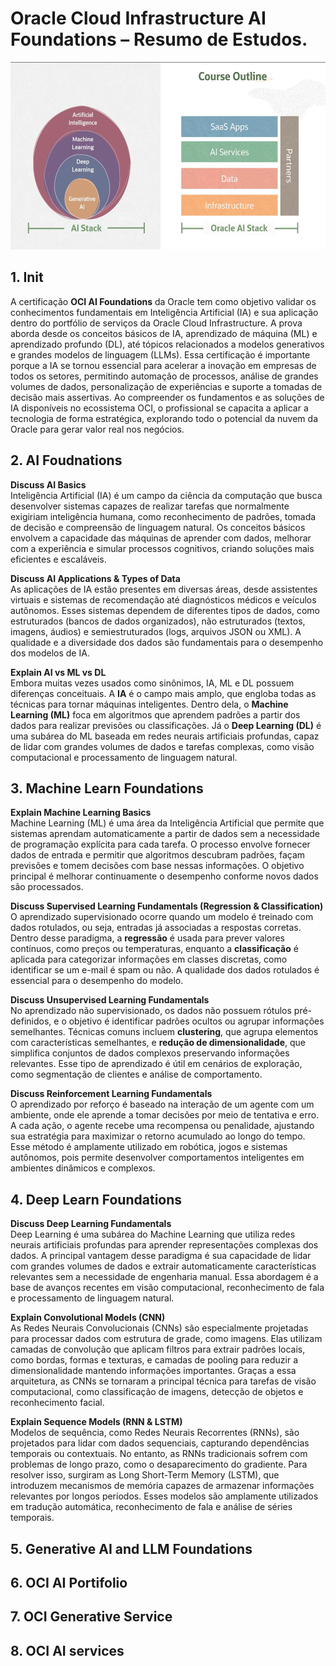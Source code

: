 # Oracle Cloud Infrastructure AI Foundations – Resumo de Estudos.

<div align="center"><img src="slides/disclaimer.png" alt="SaaS" width="600" height="300" /></div>

## 1. Init 
A certificação **OCI AI Foundations** da Oracle tem como objetivo validar os conhecimentos fundamentais em Inteligência Artificial (IA) e sua aplicação dentro do portfólio de serviços da Oracle Cloud Infrastructure. A prova aborda desde os conceitos básicos de IA, aprendizado de máquina (ML) e aprendizado profundo (DL), até tópicos relacionados a modelos generativos e grandes modelos de linguagem (LLMs). Essa certificação é importante porque a IA se tornou essencial para acelerar a inovação em empresas de todos os setores, permitindo automação de processos, análise de grandes volumes de dados, personalização de experiências e suporte a tomadas de decisão mais assertivas. Ao compreender os fundamentos e as soluções de IA disponíveis no ecossistema OCI, o profissional se capacita a aplicar a tecnologia de forma estratégica, explorando todo o potencial da nuvem da Oracle para gerar valor real nos negócios.

## 2. AI Foudnations

**Discuss AI Basics**  
Inteligência Artificial (IA) é um campo da ciência da computação que busca desenvolver sistemas capazes de realizar tarefas que normalmente exigiriam inteligência humana, como reconhecimento de padrões, tomada de decisão e compreensão de linguagem natural. Os conceitos básicos envolvem a capacidade das máquinas de aprender com dados, melhorar com a experiência e simular processos cognitivos, criando soluções mais eficientes e escaláveis.

**Discuss AI Applications & Types of Data**  
As aplicações de IA estão presentes em diversas áreas, desde assistentes virtuais e sistemas de recomendação até diagnósticos médicos e veículos autônomos. Esses sistemas dependem de diferentes tipos de dados, como estruturados (bancos de dados organizados), não estruturados (textos, imagens, áudios) e semiestruturados (logs, arquivos JSON ou XML). A qualidade e a diversidade dos dados são fundamentais para o desempenho dos modelos de IA.

**Explain AI vs ML vs DL**  
Embora muitas vezes usados como sinônimos, IA, ML e DL possuem diferenças conceituais. A **IA** é o campo mais amplo, que engloba todas as técnicas para tornar máquinas inteligentes. Dentro dela, o **Machine Learning (ML)** foca em algoritmos que aprendem padrões a partir dos dados para realizar previsões ou classificações. Já o **Deep Learning (DL)** é uma subárea do ML baseada em redes neurais artificiais profundas, capaz de lidar com grandes volumes de dados e tarefas complexas, como visão computacional e processamento de linguagem natural.


## 3. Machine Learn Foundations

**Explain Machine Learning Basics**  
Machine Learning (ML) é uma área da Inteligência Artificial que permite que sistemas aprendam automaticamente a partir de dados sem a necessidade de programação explícita para cada tarefa. O processo envolve fornecer dados de entrada e permitir que algoritmos descubram padrões, façam previsões e tomem decisões com base nessas informações. O objetivo principal é melhorar continuamente o desempenho conforme novos dados são processados.

**Discuss Supervised Learning Fundamentals (Regression & Classification)**  
O aprendizado supervisionado ocorre quando um modelo é treinado com dados rotulados, ou seja, entradas já associadas a respostas corretas. Dentro desse paradigma, a **regressão** é usada para prever valores contínuos, como preços ou temperaturas, enquanto a **classificação** é aplicada para categorizar informações em classes discretas, como identificar se um e-mail é spam ou não. A qualidade dos dados rotulados é essencial para o desempenho do modelo.

**Discuss Unsupervised Learning Fundamentals**  
No aprendizado não supervisionado, os dados não possuem rótulos pré-definidos, e o objetivo é identificar padrões ocultos ou agrupar informações semelhantes. Técnicas comuns incluem **clustering**, que agrupa elementos com características semelhantes, e **redução de dimensionalidade**, que simplifica conjuntos de dados complexos preservando informações relevantes. Esse tipo de aprendizado é útil em cenários de exploração, como segmentação de clientes e análise de comportamento.

**Discuss Reinforcement Learning Fundamentals**  
O aprendizado por reforço é baseado na interação de um agente com um ambiente, onde ele aprende a tomar decisões por meio de tentativa e erro. A cada ação, o agente recebe uma recompensa ou penalidade, ajustando sua estratégia para maximizar o retorno acumulado ao longo do tempo. Esse método é amplamente utilizado em robótica, jogos e sistemas autônomos, pois permite desenvolver comportamentos inteligentes em ambientes dinâmicos e complexos.


## 4. Deep Learn Foundations

**Discuss Deep Learning Fundamentals**  
Deep Learning é uma subárea do Machine Learning que utiliza redes neurais artificiais profundas para aprender representações complexas dos dados. A principal vantagem desse paradigma é sua capacidade de lidar com grandes volumes de dados e extrair automaticamente características relevantes sem a necessidade de engenharia manual. Essa abordagem é a base de avanços recentes em visão computacional, reconhecimento de fala e processamento de linguagem natural.

**Explain Convolutional Models (CNN)**  
As Redes Neurais Convolucionais (CNNs) são especialmente projetadas para processar dados com estrutura de grade, como imagens. Elas utilizam camadas de convolução que aplicam filtros para extrair padrões locais, como bordas, formas e texturas, e camadas de pooling para reduzir a dimensionalidade mantendo informações importantes. Graças a essa arquitetura, as CNNs se tornaram a principal técnica para tarefas de visão computacional, como classificação de imagens, detecção de objetos e reconhecimento facial.

**Explain Sequence Models (RNN & LSTM)**  
Modelos de sequência, como Redes Neurais Recorrentes (RNNs), são projetados para lidar com dados sequenciais, capturando dependências temporais ou contextuais. No entanto, as RNNs tradicionais sofrem com problemas de longo prazo, como o desaparecimento do gradiente. Para resolver isso, surgiram as Long Short-Term Memory (LSTM), que introduzem mecanismos de memória capazes de armazenar informações relevantes por longos períodos. Esses modelos são amplamente utilizados em tradução automática, reconhecimento de fala e análise de séries temporais.


## 5. Generative AI and LLM Foundations

## 6. OCI AI Portifolio

## 7. OCI Generative Service 

## 8. OCI AI services
